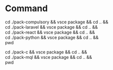 # Command

cd ./pack-compulsory && vsce package && cd .. && \
cd ./pack-laravel && vsce package && cd .. && \
cd ./pack-react && vsce package && cd .. && \
cd ./pack-python && vsce package && cd .. && \
pwd

cd ./pack-c && vsce package && cd .. && \
cd ./pack-mql && vsce package && cd .. && \
pwd

